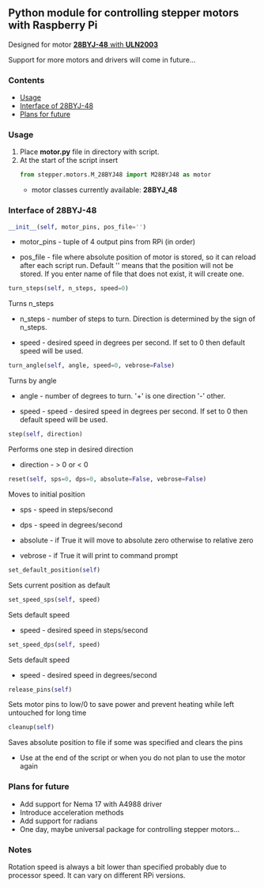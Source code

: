 ## Python module for controlling stepper motors with Raspberry Pi

Designed for motor [**28BYJ-48** with **ULN2003**](https://rpishop.cz/motory-serva-a-cerpadla/1469-krokovy-motor-28byj-48-ridici-jednotka-sada.html)

Support for more motors and drivers will come in future...

### Contents
* [Usage](#usage)
* [Interface of 28BYJ-48](#interface-of-28byj-48)
* [Plans for future](#plans-for-future)

### Usage

1. Place **motor.py** file in directory with script.
2. At the start of the script insert
   ```python
   from stepper.motors.M_28BYJ48 import M28BYJ48 as motor
   ```
   * motor classes currently available: **28BYJ_48**


### Interface of 28BYJ-48

```python
__init__(self, motor_pins, pos_file='')
```
* motor_pins - tuple of 4 output pins from RPi (in order)
  
* pos_file - file where absolute position of motor is stored, so it can reload after each script run.
             Default '' means that the position will not be stored.
             If you enter name of file that does not exist, it will create one.
  


```python
turn_steps(self, n_steps, speed=0)
```
Turns n_steps

* n_steps - number of steps to turn. Direction is determined by the sign of n_steps.
  
* speed - desired speed in degrees per second. If set to 0 then default speed will be used.
  

```python
turn_angle(self, angle, speed=0, vebrose=False)
```
Turns by angle

* angle - number of degrees to turn. '+' is one direction '-' other.

* speed - speed - desired speed in degrees per second. If set to 0 then default speed will be used.

  
```python
step(self, direction)
```
  
Performs one step in desired direction

* direction - > 0 or < 0


```python
reset(self, sps=0, dps=0, absolute=False, vebrose=False)
``` 
Moves to initial position

* sps - speed in steps/second

* dps - speed in degrees/second

* absolute - if True it will move to absolute zero otherwise to relative zero
 
* vebrose - if True it will print to command prompt


```python
set_default_position(self)
```
Sets current position as default
  

```python
set_speed_sps(self, speed)
```
Sets default speed

* speed - desired speed in steps/second


```python
set_speed_dps(self, speed)
```
Sets default speed

* speed - desired speed in degrees/second
    

```python
release_pins(self)
```
Sets motor pins to low/0 to save power and prevent heating while left untouched for long time
  

```python
cleanup(self)
```
Saves absolute position to file if some was specified and clears the pins

* Use at the end of the script or when you do not plan to use the motor again
    
### Plans for future

* Add support for Nema 17 with A4988 driver
* Introduce acceleration methods
* Add support for radians
* One day, maybe universal package for controlling stepper motors...


### Notes

Rotation speed is always a bit lower than specified probably due to processor speed.
It can vary on different RPi versions.
